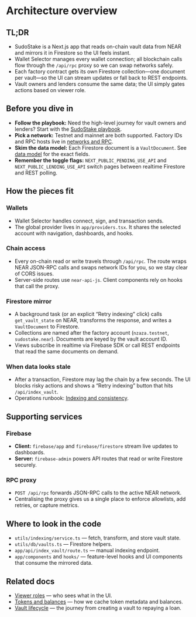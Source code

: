 # Architecture overview

## TL;DR
- SudoStake is a Next.js app that reads on-chain vault data from NEAR and mirrors it in Firestore so the UI feels instant.
- Wallet Selector manages every wallet connection; all blockchain calls flow through the `/api/rpc` proxy so we can swap networks safely.
- Each factory contract gets its own Firestore collection—one document per vault—so the UI can stream updates or fall back to REST endpoints.
- Vault owners and lenders consume the same data; the UI simply gates actions based on viewer role.

## Before you dive in
- **Follow the playbook:** Need the high-level journey for vault owners and lenders? Start with the [SudoStake playbook](./playbook.md).
- **Pick a network:** Testnet and mainnet are both supported. Factory IDs and RPC hosts live in [networks and RPC](./reference/networks.md).
- **Skim the data model:** Each Firestore document is a `VaultDocument`. See [data model](./reference/data-model.md) for the exact fields.
- **Remember the toggle flags:** `NEXT_PUBLIC_PENDING_USE_API` and `NEXT_PUBLIC_LENDING_USE_API` switch pages between realtime Firestore and REST polling.

## How the pieces fit
### Wallets
- Wallet Selector handles connect, sign, and transaction sends.
- The global provider lives in `app/providers.tsx`. It shares the selected account with navigation, dashboards, and hooks.

### Chain access
- Every on-chain read or write travels through `/api/rpc`. The route wraps NEAR JSON-RPC calls and swaps network IDs for you, so we stay clear of CORS issues.
- Server-side routes use `near-api-js`. Client components rely on hooks that call the proxy.

### Firestore mirror
- A background task (or an explicit “Retry indexing” click) calls `get_vault_state` on NEAR, transforms the response, and writes a `VaultDocument` to Firestore.
- Collections are named after the factory account (`nzaza.testnet`, `sudostake.near`). Documents are keyed by the vault account ID.
- Views subscribe in realtime via Firebase SDK or call REST endpoints that read the same documents on demand.

### When data looks stale
- After a transaction, Firestore may lag the chain by a few seconds. The UI blocks risky actions and shows a “Retry indexing” button that hits `/api/index_vault`.
- Operations runbook: [Indexing and consistency](./operations/indexing.md).

## Supporting services
### Firebase
- **Client:** `firebase/app` and `firebase/firestore` stream live updates to dashboards.
- **Server:** `firebase-admin` powers API routes that read or write Firestore securely.

### RPC proxy
- `POST /api/rpc` forwards JSON-RPC calls to the active NEAR network.
- Centralising the proxy gives us a single place to enforce allowlists, add retries, or capture metrics.

## Where to look in the code
- `utils/indexing/service.ts` — fetch, transform, and store vault state.
- `utils/db/vaults.ts` — Firestore helpers.
- `app/api/index_vault/route.ts` — manual indexing endpoint.
- `app/components` and `hooks/` — feature-level hooks and UI components that consume the mirrored data.

## Related docs
- [Viewer roles](./reference/roles.md) — who sees what in the UI.
- [Tokens and balances](./features/tokens.md) — how we cache token metadata and balances.
- [Vault lifecycle](./features/vaults.md) — the journey from creating a vault to repaying a loan.
